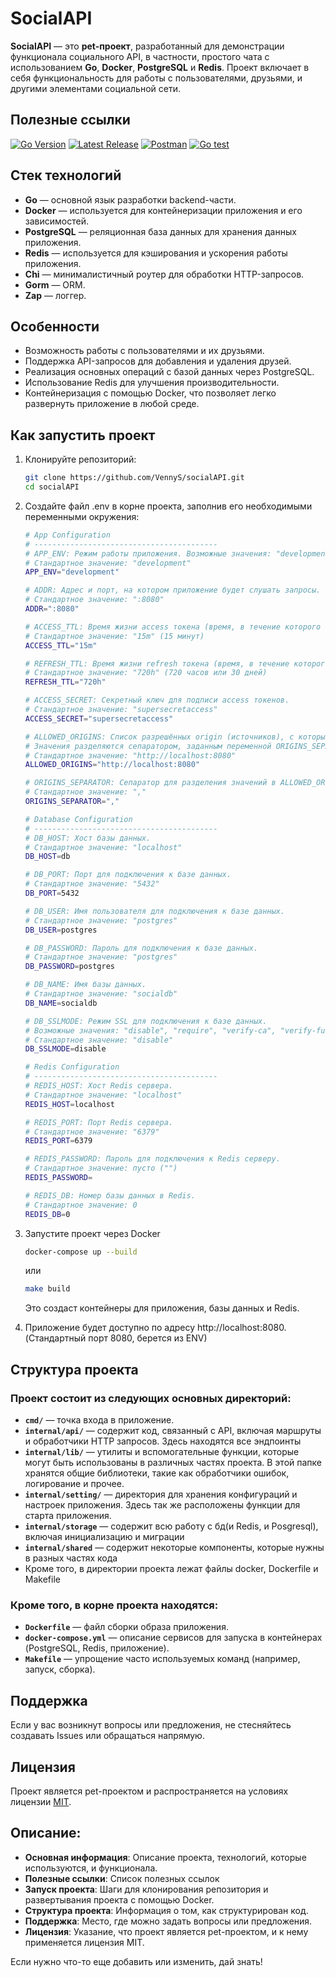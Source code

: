 # SocialAPI

**SocialAPI** — это **pet-проект**, разработанный для демонстрации функционала социального API, в частности, простого чата с использованием **Go**, **Docker**, **PostgreSQL** и **Redis**. Проект включает в себя функциональность для работы с пользователями, друзьями, и другими элементами социальной сети.

## Полезные ссылки

[![Go Version](https://img.shields.io/github/go-mod/go-version/VennyS/socialAPI)](https://golang.org/)
[![Latest Release](https://img.shields.io/github/v/release/VennyS/socialAPI?style=flat-square)](https://github.com/VennyS/socialAPI/releases/latest)
[![Postman](https://img.shields.io/badge/Postman-View-orange?style=flat-square&logo=postman)](https://www.postman.com/vennys/socialapi/overview)
[![Go test](https://github.com/VennyS/socialAPI/actions/workflows/test.yml/badge.svg)](https://github.com/VennyS/socialAPI/actions/workflows/test.yml)

## Стек технологий

- **Go** — основной язык разработки backend-части.
- **Docker** — используется для контейнеризации приложения и его зависимостей.
- **PostgreSQL** — реляционная база данных для хранения данных приложения.
- **Redis** — используется для кэширования и ускорения работы приложения.
- **Chi** — минималистичный роутер для обработки HTTP-запросов.
- **Gorm** — ORM.
- **Zap** — логгер.

## Особенности

- Возможность работы с пользователями и их друзьями.
- Поддержка API-запросов для добавления и удаления друзей.
- Реализация основных операций с базой данных через PostgreSQL.
- Использование Redis для улучшения производительности.
- Контейнеризация с помощью Docker, что позволяет легко развернуть приложение в любой среде.

## Как запустить проект

1. Клонируйте репозиторий:

   ```bash
   git clone https://github.com/VennyS/socialAPI.git
   cd socialAPI
   ```

2. Создайте файл .env в корне проекта, заполнив его необходимыми переменными окружения:

   ```bash
   # App Configuration
   # -----------------------------------------
   # APP_ENV: Режим работы приложения. Возможные значения: "development", "production".
   # Стандартное значение: "development"
   APP_ENV="development"

   # ADDR: Адрес и порт, на котором приложение будет слушать запросы.
   # Стандартное значение: ":8080"
   ADDR=":8080"

   # ACCESS_TTL: Время жизни access токена (время, в течение которого токен действителен).
   # Стандартное значение: "15m" (15 минут)
   ACCESS_TTL="15m"

   # REFRESH_TTL: Время жизни refresh токена (время, в течение которого refresh токен действителен).
   # Стандартное значение: "720h" (720 часов или 30 дней)
   REFRESH_TTL="720h"

   # ACCESS_SECRET: Секретный ключ для подписи access токенов.
   # Стандартное значение: "supersecretaccess"
   ACCESS_SECRET="supersecretaccess"

   # ALLOWED_ORIGINS: Список разрешённых origin (источников), с которых могут поступать запросы.
   # Значения разделяются сепаратором, заданным переменной ORIGINS_SEPARATOR.
   # Стандартное значение: "http://localhost:8080"
   ALLOWED_ORIGINS="http://localhost:8080"

   # ORIGINS_SEPARATOR: Сепаратор для разделения значений в ALLOWED_ORIGINS.
   # Стандартное значение: ","
   ORIGINS_SEPARATOR=","

   # Database Configuration
   # -----------------------------------------
   # DB_HOST: Хост базы данных.
   # Стандартное значение: "localhost"
   DB_HOST=db

   # DB_PORT: Порт для подключения к базе данных.
   # Стандартное значение: "5432"
   DB_PORT=5432

   # DB_USER: Имя пользователя для подключения к базе данных.
   # Стандартное значение: "postgres"
   DB_USER=postgres

   # DB_PASSWORD: Пароль для подключения к базе данных.
   # Стандартное значение: "postgres"
   DB_PASSWORD=postgres

   # DB_NAME: Имя базы данных.
   # Стандартное значение: "socialdb"
   DB_NAME=socialdb

   # DB_SSLMODE: Режим SSL для подключения к базе данных.
   # Возможные значения: "disable", "require", "verify-ca", "verify-full".
   # Стандартное значение: "disable"
   DB_SSLMODE=disable

   # Redis Configuration
   # -----------------------------------------
   # REDIS_HOST: Хост Redis сервера.
   # Стандартное значение: "localhost"
   REDIS_HOST=localhost

   # REDIS_PORT: Порт Redis сервера.
   # Стандартное значение: "6379"
   REDIS_PORT=6379

   # REDIS_PASSWORD: Пароль для подключения к Redis серверу.
   # Стандартное значение: пусто ("")
   REDIS_PASSWORD=

   # REDIS_DB: Номер базы данных в Redis.
   # Стандартное значение: 0
   REDIS_DB=0
   ```

3. Запустите проект через Docker

   ```bash
   docker-compose up --build
   ```

   или

   ```bash
   make build
   ```

   Это создаст контейнеры для приложения, базы данных и Redis.

4. Приложение будет доступно по адресу http://localhost:8080. (Стандартный порт 8080, берется из ENV)

## Структура проекта

### Проект состоит из следующих основных директорий:

- **`cmd/`** — точка входа в приложение.
- **`internal/api/`** — содержит код, связанный с API, включая маршруты и обработчики HTTP запросов. Здесь находятся все эндпоинты
- **`internal/lib/`** — утилиты и вспомогательные функции, которые могут быть использованы в различных частях проекта. В этой папке хранятся общие библиотеки, такие как обработчики ошибок, логирование и прочее.
- **`internal/setting/`** — директория для хранения конфигураций и настроек приложения. Здесь так же расположены функции для старта приложения.
- **`internal/storage`** — содержит всю работу с бд(и Redis, и Posgresql), включая инициализацию и миграции
- **`internal/shared`** — содержит некоторые компоненты, которые нужны в разных частях кода
- Кроме того, в директории проекта лежат файлы docker, Dockerfile и Makefile

### Кроме того, в корне проекта находятся:

- **`Dockerfile`** — файл сборки образа приложения.
- **`docker-compose.yml`** — описание сервисов для запуска в контейнерах (PostgreSQL, Redis, приложение).
- **`Makefile`** — упрощение часто используемых команд (например, запуск, сборка).

## Поддержка

Если у вас возникнут вопросы или предложения, не стесняйтесь создавать Issues или обращаться напрямую.

## Лицензия

Проект является pet-проектом и распространяется на условиях лицензии [MIT](./LICENSE).

## Описание:

- **Основная информация**: Описание проекта, технологий, которые используются, и функционала.
- **Полезные ссылки**: Список полезных ссылок
- **Запуск проекта**: Шаги для клонирования репозитория и развертывания проекта с помощью Docker.
- **Структура проекта**: Информация о том, как структурирован код.
- **Поддержка**: Место, где можно задать вопросы или предложения.
- **Лицензия**: Указание, что проект является pet-проектом, и к нему применяется лицензия MIT.

Если нужно что-то еще добавить или изменить, дай знать!
